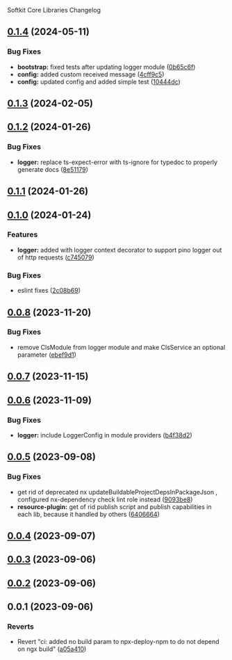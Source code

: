 Softkit Core Libraries Changelog
## [0.1.4](https://github.com/softkitit/softkit-core/compare/logger-0.1.3...logger-0.1.4) (2024-05-11)


### Bug Fixes

* **bootstrap:** fixed tests after updating logger module ([0b65c6f](https://github.com/softkitit/softkit-core/commit/0b65c6fb027fa76a924429bea979d270cf91162c))
* **config:** added custom received message ([4cff9c5](https://github.com/softkitit/softkit-core/commit/4cff9c5c006d6d2de2f7f07f45dd3b62e3c97377))
* **config:** updated config and added simple test ([10444dc](https://github.com/softkitit/softkit-core/commit/10444dc222067d419c30a5b2feaf3cd34e0b1e80))

## [0.1.3](https://github.com/softkitit/softkit-core/compare/logger-0.1.2...logger-0.1.3) (2024-02-05)

## [0.1.2](https://github.com/softkitit/softkit-core/compare/logger-0.1.1...logger-0.1.2) (2024-01-26)


### Bug Fixes

* **logger:** replace ts-expect-error with ts-ignore for typedoc to properly generate docs ([8e51179](https://github.com/softkitit/softkit-core/commit/8e51179ce075273a9ab3f2bda9f0cc44b7e80c22))

## [0.1.1](https://github.com/softkitit/softkit-core/compare/logger-0.1.0...logger-0.1.1) (2024-01-26)

## [0.1.0](https://github.com/softkitit/softkit-core/compare/logger-0.0.8...logger-0.1.0) (2024-01-24)


### Features

* **logger:** added with logger context decorator to support pino logger out of http requests ([c745079](https://github.com/softkitit/softkit-core/commit/c745079c9e5b8b11b5505901d6da88ff3d4efd96))


### Bug Fixes

* eslint fixes ([2c08b69](https://github.com/softkitit/softkit-core/commit/2c08b69e37c1bf3fd3000c4703603657eeba7f06))

## [0.0.8](https://github.com/softkitit/softkit-core/compare/logger-0.0.7...logger-0.0.8) (2023-11-20)


### Bug Fixes

* remove ClsModule from logger module and make ClsService an optional parameter ([ebef9d1](https://github.com/softkitit/softkit-core/commit/ebef9d1660dc156cc246a9d6cbf0a13a1a10e575))

## [0.0.7](https://github.com/softkitit/softkit-core/compare/logger-0.0.6...logger-0.0.7) (2023-11-15)

## [0.0.6](https://github.com/softkitit/softkit-core/compare/logger-0.0.5...logger-0.0.6) (2023-11-09)


### Bug Fixes

* **logger:** include LoggerConfig in module providers ([b4f38d2](https://github.com/softkitit/softkit-core/commit/b4f38d240db39fbdcad433b4f3ef93c6bb839669))

## [0.0.5](https://github.com/saas-buildkit/saas-buildkit-core/compare/logger-0.0.4...logger-0.0.5) (2023-09-08)


### Bug Fixes

* get rid of deprecated nx updateBuildableProjectDepsInPackageJson , configured nx-dependency check lint role instead ([9093be8](https://github.com/saas-buildkit/saas-buildkit-core/commit/9093be892fd5f71629a6c22388e12432dacefdec))
* **resource-plugin:** get of rid publish script and publish capabilities in each lib, because it handled by others ([6406664](https://github.com/saas-buildkit/saas-buildkit-core/commit/64066640d13cfc6bf4e16055349265015d7bcd12))

## [0.0.4](https://github.com/saas-buildkit/saas-buildkit-core/compare/logger-0.0.3...logger-0.0.4) (2023-09-07)

## [0.0.3](https://github.com/saas-buildkit/saas-buildkit-core/compare/logger-0.0.2...logger-0.0.3) (2023-09-06)

## [0.0.2](https://github.com/saas-buildkit/saas-buildkit-core/compare/logger-0.0.1...logger-0.0.2) (2023-09-06)

## 0.0.1 (2023-09-06)


### Reverts

* Revert "ci: added no build param to npx-deploy-npm to do not depend on ngx build" ([a05a410](https://github.com/saas-buildkit/saas-buildkit-core/commit/a05a41073965039dd9656840a80144dcd6b4e180))
